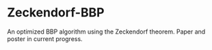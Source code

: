 # Zeckendorf-BBP
An optimized BBP algorithm using the Zeckendorf theorem. Paper and poster in current progress. 
